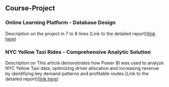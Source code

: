 ## Course-Project

### Online Learning Platform - Database Design
Description on the project in 7 to 8 lines
[Link to the detailed report]([link here](https://github.com/SagarDudhat007/Course-Project/blob/main/Online%20Learning%20Platform%20-%20Database%20Design.pdf))


### NYC Yellow Taxi Rides - Comprehensive Analytic Solution
Description on This article demonstrates how Power BI was used to analyze NYC Yellow Taxi data, optimizing driver allocation and increasing revenue by identifying key demand patterns and profitable routes.[Link to the detailed report]([link here](https://github.com/SagarDudhat007/Course-Project/blob/2274b9c8632fa0e7da4bc00635e93853b81c8f1e/A%20Comprehensive%20Analysis%20of%20NYC%20Yellow%20Taxi%20Rides.pdf))
